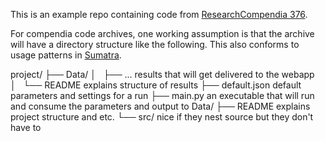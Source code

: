 This is an example repo containing code from [ResearchCompendia 376](http://researchcompendia.org/compendia/376/).

For compendia code archives, one working assumption is that the archive will have a directory structure like the following. This also conforms to usage patterns in [Sumatra](http://pythonhosted.org/Sumatra/index.html).


project/
├── Data/
│   ├── ...       results that will get delivered to the webapp
│   └── README    explains structure of results
├── default.json  default parameters and settings for a run
├── main.py       an executable that will run and consume the parameters and output to Data/
├── README        explains project structure and etc.
└── src/          nice if they nest source but they don't have to
